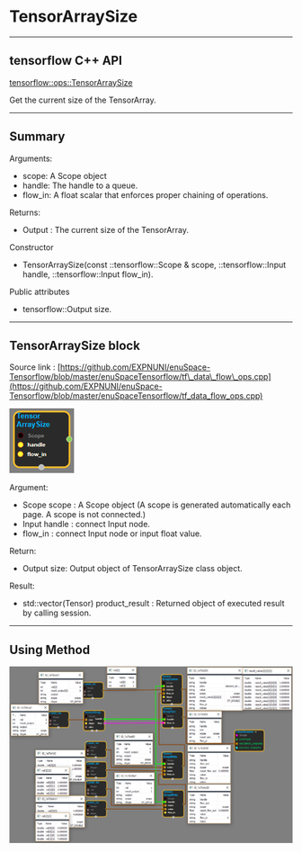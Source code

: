 # TensorArraySize

---

## tensorflow C++ API

[tensorflow::ops::TensorArraySize](https://www.tensorflow.org/api_docs/cc/class/tensorflow/ops/tensor-array-size)

Get the current size of the TensorArray.

---

## Summary

Arguments:

* scope: A Scope object
* handle: The handle to a queue.
* flow\_in: A float scalar that enforces proper chaining of operations.

Returns:

* Output : The current size of the TensorArray.

Constructor

* TensorArraySize\(const ::tensorflow::Scope & scope, ::tensorflow::Input handle, ::tensorflow::Input flow\_in\).

Public attributes

* tensorflow::Output size.

---

## TensorArraySize block

Source link : [https://github.com/EXPNUNI/enuSpace-Tensorflow/blob/master/enuSpaceTensorflow/tf\_data\_flow\_ops.cpp](https://github.com/EXPNUNI/enuSpace-Tensorflow/blob/master/enuSpaceTensorflow/tf_data_flow_ops.cpp)

![](/assets/dataflow_TensorArraySize_Symbol.png)

Argument:

* Scope scope : A Scope object \(A scope is generated automatically each page. A scope is not connected.\)
* Input handle : connect Input node.
* flow\_in : connect Input node or input float value.

Return:

* Output  size: Output object of TensorArraySize class object.

Result:

* std::vector\(Tensor\) product\_result : Returned object of executed result by calling session.

---

## Using Method

![](/assets/dataflow_TensorArrayGather_Method.png)

